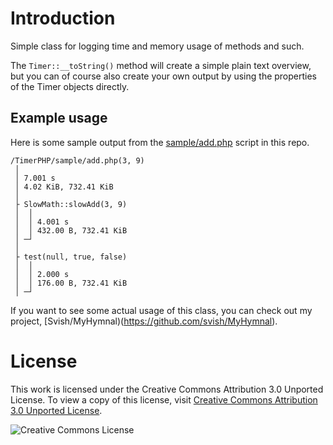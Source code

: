Introduction
===

Simple class for logging time and memory usage of methods and such.

The `Timer::__toString()` method will create a simple plain text overview,
but you can of course also create your own output by using the properties 
of the Timer objects directly.

Example usage
---

Here is some sample output from the [sample/add.php](sample/add.php) script in this repo.

    /TimerPHP/sample/add.php(3, 9)
     │ 
     │ 7.001 s
     │ 4.02 KiB, 732.41 KiB
     │ 
     ├ SlowMath::slowAdd(3, 9)
     │  │ 
     │  │ 4.001 s
     │  │ 432.00 B, 732.41 KiB
     │ ─┘ 
     │ 
     ├ test(null, true, false)
     │  │ 
     │  │ 2.000 s
     │  │ 176.00 B, 732.41 KiB
     │ ─┘ 

If you want to see some actual usage of this class, you can check out my project,
[Svish/MyHymnal)(https://github.com/svish/MyHymnal).


License
===

This work is licensed under the Creative Commons Attribution 3.0 Unported License. To view a copy of this license, visit [Creative Commons Attribution 3.0 Unported License](http://creativecommons.org/licenses/by/3.0/).

![Creative Commons License](http://i.creativecommons.org/l/by/3.0/88x31.png)
